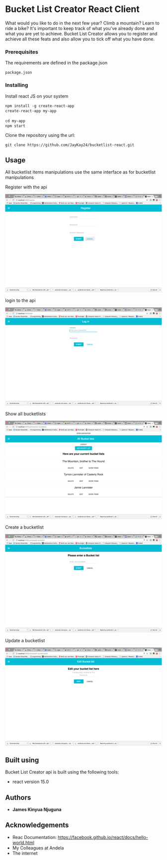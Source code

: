 # Bucket List Creator React Client

What would you like to do in the next few year? Climb a mountain? Learn to
ride a bike? It's important to keep track of what you've already done and
what you are yet to achieve.
Bucket List Creator allows you to register and achieve all these feats and
also allow you to tick off what you have done.


### Prerequisites

The requirements are defined in the package.json

```
package.json
```

### Installing
Install react JS on your system

```
npm install -g create-react-app
create-react-app my-app

cd my-app
npm start
```

Clone the repository using the url:

```
git clone https://github.com/JayKay24/bucketlist-react.git
```

## Usage

All bucketlist items manipulations use the same interface as for bucketlist manipulations 

Register with the api

![Alt text](/src/images/register.png?raw=true "Register")

login to the api

![Alt text](/src/images/login.png?raw=true "Login")

Show all bucketlists

![Alt text](/src/images/show-bucketlists.png?raw=true "Show Bucketlists")

Create a bucketlist

![Alt text](/src/images/add-bucketlist.png?raw=true "Add bucketlist")

Update a bucketlist

![Alt text](/src/images/edit-bucketlist.png?raw=true "Edit a Bucketlist")

## Built using

Bucket List Creator api is built using the following tools:

* react version 15.0

## Authors

* **James Kinyua Njuguna**

## Acknowledgements

* Reac Documentation: https://facebook.github.io/react/docs/hello-world.html
* My Colleagues at Andela
* The internet